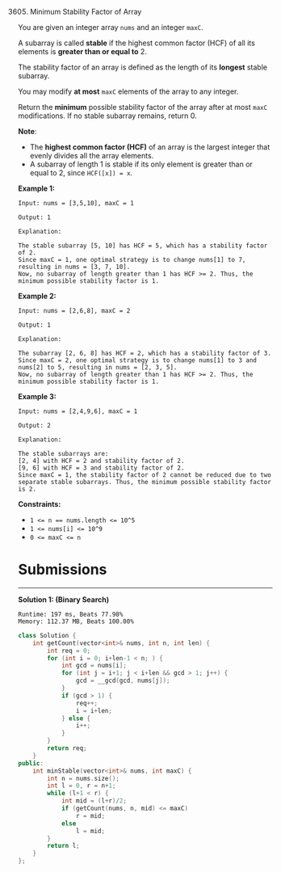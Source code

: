 3605. Minimum Stability Factor of Array

You are given an integer array `nums` and an integer `maxC`.

A subarray is called **stable** if the highest common factor (HCF) of all its elements is **greater than or equal to** 2.

The stability factor of an array is defined as the length of its **longest** stable subarray.

You may modify **at most** `maxC` elements of the array to any integer.

Return the **minimum** possible stability factor of the array after at most `maxC` modifications. If no stable subarray remains, return 0.

**Note**:

* The **highest common factor (HCF)** of an array is the largest integer that evenly divides all the array elements.
* A subarray of length 1 is stable if its only element is greater than or equal to 2, since `HCF([x]) = x`.
 

**Example 1:**
```
Input: nums = [3,5,10], maxC = 1

Output: 1

Explanation:

The stable subarray [5, 10] has HCF = 5, which has a stability factor of 2.
Since maxC = 1, one optimal strategy is to change nums[1] to 7, resulting in nums = [3, 7, 10].
Now, no subarray of length greater than 1 has HCF >= 2. Thus, the minimum possible stability factor is 1.
```

**Example 2:**
```
Input: nums = [2,6,8], maxC = 2

Output: 1

Explanation:

The subarray [2, 6, 8] has HCF = 2, which has a stability factor of 3.
Since maxC = 2, one optimal strategy is to change nums[1] to 3 and nums[2] to 5, resulting in nums = [2, 3, 5].
Now, no subarray of length greater than 1 has HCF >= 2. Thus, the minimum possible stability factor is 1.
```

**Example 3:**
```
Input: nums = [2,4,9,6], maxC = 1

Output: 2

Explanation:

The stable subarrays are:
[2, 4] with HCF = 2 and stability factor of 2.
[9, 6] with HCF = 3 and stability factor of 2.
Since maxC = 1, the stability factor of 2 cannot be reduced due to two separate stable subarrays. Thus, the minimum possible stability factor is 2.
```

**Constraints:**

* `1 <= n == nums.length <= 10^5`
* `1 <= nums[i] <= 10^9`
* `0 <= maxC <= n`

# Submissions
---
**Solution 1: (Binary Search)**
```
Runtime: 197 ms, Beats 77.98%
Memory: 112.37 MB, Beats 100.00%
```
```c++
class Solution {
    int getCount(vector<int>& nums, int n, int len) {
        int req = 0;
        for (int i = 0; i+len-1 < n; ) {
            int gcd = nums[i];
            for (int j = i+1; j < i+len && gcd > 1; j++) {
                gcd = __gcd(gcd, nums[j]);
            }
            if (gcd > 1) {
                req++;
                i = i+len;
            } else {
                i++;
            }
        }
        return req;
    }
public:
    int minStable(vector<int>& nums, int maxC) {
        int n = nums.size();
        int l = 0, r = n+1;
        while (l+1 < r) {
            int mid = (l+r)/2;
            if (getCount(nums, n, mid) <= maxC)
                r = mid;
            else
                l = mid;
        }
        return l;
    }
};
```
